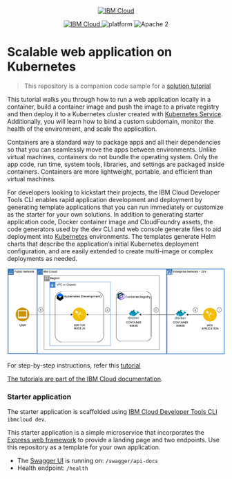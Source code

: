 <p align="center">
    <a href="https://cloud.ibm.com">
        <img src="https://cloud.ibm.com/media/docs/developer-appservice/resources/ibm-cloud.svg" height="100" alt="IBM Cloud">
    </a>
</p>


<p align="center">
    <a href="https://cloud.ibm.com">
    <img src="https://img.shields.io/badge/IBM%20Cloud-powered-blue.svg" alt="IBM Cloud">
    </a>
    <img src="https://img.shields.io/badge/platform-node-lightgrey.svg?style=flat" alt="platform">
    <img src="https://img.shields.io/badge/license-Apache2-blue.svg?style=flat" alt="Apache 2">
</p>


# Scalable web application on Kubernetes

> This repository is a companion code sample for a [solution tutorial](https://cloud.ibm.com/docs/solution-tutorials?topic=solution-tutorials-scalable-webapp-kubernetes)

This tutorial walks you through how to run a web application locally in a container, build a container image and push the image to a private registry and then deploy it to a Kubernetes cluster created with [Kubernetes Service](https://cloud.ibm.com/kubernetes/catalog/cluster). Additionally, you will learn how to bind a custom subdomain, monitor the health of the environment, and scale the application.

Containers are a standard way to package apps and all their dependencies so that you can seamlessly move the apps between environments. Unlike virtual machines, containers do not bundle the operating system. Only the app code, run time, system tools, libraries, and settings are packaged inside containers. Containers are more lightweight, portable, and efficient than virtual machines.

For developers looking to kickstart their projects, the IBM Cloud Developer Tools CLI enables rapid application development and deployment by generating template applications that you can run immediately or customize as the starter for your own solutions. In addition to generating starter application code, Docker container image and CloudFoundry assets, the code generators used by the dev CLI and web console generate files to aid deployment into [Kubernetes](https://kubernetes.io/) environments. The templates generate Helm charts that describe the application’s initial Kubernetes deployment configuration, and are easily extended to create multi-image or complex deployments as needed.

![](Architecture.png)

For step-by-step instructions, refer this [tutorial](https://cloud.ibm.com/docs/solution-tutorials?topic=solution-tutorials-scalable-webapp-kubernetes)

[The tutorials are part of the IBM Cloud documentation](https://cloud.ibm.com/docs/solution-tutorials?topic=solution-tutorials-tutorials#tutorials).


### Starter application
The starter application is scaffolded using [IBM Cloud Developer Tools CLI](https://cloud.ibm.com/docs/apps?topic=apps-create-deploy-app-cli) `ibmcloud dev`.

This starter application is a simple microservice that incorporates the [Express web framework](https://expressjs.com/) to provide a landing page and two endpoints. Use this repository as a template for your own application.

- The [Swagger UI](http://swagger.io/swagger-ui/) is running on: `/swagger/api-docs`
- Health endpoint: `/health`